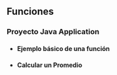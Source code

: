 ## Funciones
### Proyecto Java Application
- #### Ejemplo básico de una función 
- #### Calcular un Promedio
